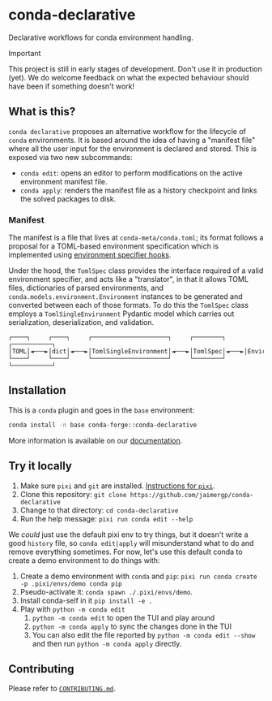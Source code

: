 # conda-declarative

Declarative workflows for conda environment handling.

> [!IMPORTANT]
> This project is still in early stages of development. Don't use it in production (yet).
> We do welcome feedback on what the expected behaviour should have been if something doesn't work!

## What is this?

`conda declarative` proposes an alternative workflow for the lifecycle of `conda` environments. It is based around the idea of having a "manifest file" where all the user input for the environment is declared and stored. This is exposed via two new subcommands:

- `conda edit`: opens an editor to perform modifications on the active environment manifest file.
- `conda apply`: renders the manifest file as a history checkpoint and links the solved packages to disk.

### Manifest

The manifest is a file that lives at `conda-meta/conda.toml`; its format follows
a proposal for a TOML-based environment specification which is implemented using
[environment specifier
hooks](https://docs.conda.io/projects/conda/en/stable/dev-guide/plugins/environment_specifiers.html).

Under the hood, the `TomlSpec` class provides the interface required of a valid
environment specifier, and acts like a "translator", in that it allows TOML
files, dictionaries of parsed environments, and
`conda.models.environment.Environment` instances to be generated and converted
between each of those formats. To do this the `TomlSpec` class employs a
`TomlSingleEnvironment` Pydantic model which carries out serialization,
deserialization, and validation.

```
┌────┐     ┌────┐     ┌─────────────────────┐     ┌────────┐     ┌───────────┐
│TOML│◄───►│dict│◄───►│TomlSingleEnvironment│◄───►│TomlSpec│◄───►│Environment│◄───►conda
└────┘     └────┘     └─────────────────────┘     └────────┘     └───────────┘
```

## Installation

This is a `conda` plugin and goes in the `base` environment:

```bash
conda install -n base conda-forge::conda-declarative
```

More information is available on our [documentation](https://conda-incubator.github.io/conda-declarative).

## Try it locally

1. Make sure `pixi` and `git` are installed. [Instructions for `pixi`](https://pixi.sh/latest/installation/).
2. Clone this repository: `git clone https://github.com/jaimergp/conda-declarative`
3. Change to that directory: `cd conda-declarative`
4. Run the help message: `pixi run conda edit --help`

We _could_ just use the default pixi env to try things, but it doesn't write a good `history` file, so `conda edit|apply` will misunderstand what to do and remove everything sometimes. For now, let's use this default conda to create a demo environment to do things with:

1. Create a demo environment with `conda` and `pip`: `pixi run conda create -p .pixi/envs/demo conda pip`
2. Pseudo-activate it: `conda spawn ./.pixi/envs/demo`.
3. Install conda-self in it `pip install -e .`
4. Play with `python -m conda edit`
   1. `python -m conda edit` to open the TUI and play around
   2. `python -m conda apply` to sync the changes done in the TUI
   3. You can also edit the file reported by `python -m conda edit --show` and then run `python -m conda apply` directly.

## Contributing

Please refer to [`CONTRIBUTING.md`](/CONTRIBUTING.md).
